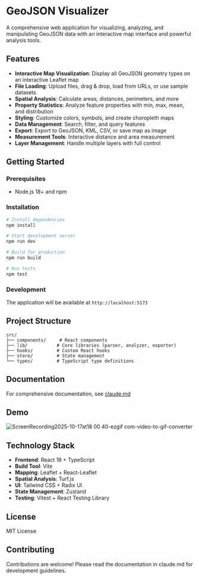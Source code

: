 # GeoJSON Visualizer

A comprehensive web application for visualizing, analyzing, and manipulating GeoJSON data with an interactive map interface and powerful analysis tools.

## Features

- **Interactive Map Visualization**: Display all GeoJSON geometry types on an interactive Leaflet map
- **File Loading**: Upload files, drag & drop, load from URLs, or use sample datasets
- **Spatial Analysis**: Calculate areas, distances, perimeters, and more
- **Property Statistics**: Analyze feature properties with min, max, mean, and distribution
- **Styling**: Customize colors, symbols, and create choropleth maps
- **Data Management**: Search, filter, and query features
- **Export**: Export to GeoJSON, KML, CSV, or save map as image
- **Measurement Tools**: Interactive distance and area measurement
- **Layer Management**: Handle multiple layers with full control

## Getting Started

### Prerequisites

- Node.js 18+ and npm

### Installation

```bash
# Install dependencies
npm install

# Start development server
npm run dev

# Build for production
npm run build

# Run tests
npm test
```

### Development

The application will be available at `http://localhost:5173`

## Project Structure

```
src/
├── components/     # React components
├── lib/           # Core libraries (parser, analyzer, exporter)
├── hooks/         # Custom React hooks
├── store/         # State management
└── types/         # TypeScript type definitions
```

## Documentation

For comprehensive documentation, see [claude.md](./claude.md)

## Demo
![ScreenRecording2025-10-17at18 00 40-ezgif com-video-to-gif-converter](https://github.com/user-attachments/assets/3a9798fd-c7ef-4fcd-b31d-71daa9e5a737)



## Technology Stack

- **Frontend**: React 18 + TypeScript
- **Build Tool**: Vite
- **Mapping**: Leaflet + React-Leaflet
- **Spatial Analysis**: Turf.js
- **UI**: Tailwind CSS + Radix UI
- **State Management**: Zustand
- **Testing**: Vitest + React Testing Library

## License

MIT License

## Contributing

Contributions are welcome! Please read the documentation in claude.md for development guidelines.
